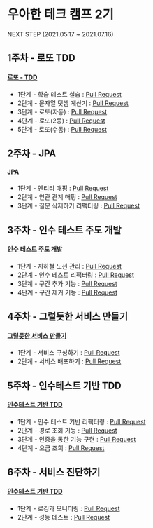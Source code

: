 # 우아한 테크 캠프 2기
NEXT STEP (2021.05.17 ~ 2021.07.16)
## 1주차 - 로또 TDD 
#### [로또 - TDD](https://github.com/yjs2952/java-lotto)
* 1단계 - 학습 테스트 실습 : [Pull Request](https://github.com/next-step/java-lotto/pull/1479)
* 2단계 - 문자열 덧셈 계산기 : [Pull Request](https://github.com/next-step/java-lotto/pull/1494)
* 3단계 - 로또(자동) : [Pull Request](https://github.com/next-step/java-lotto/pull/1551)
* 4단계 - 로또(2등) : [Pull Request](https://github.com/next-step/java-lotto/pull/1595)
* 5단계 - 로또(수동) : [Pull Request](https://github.com/next-step/java-lotto/pull/1628)

## 2주차 - JPA
#### [JPA](https://github.com/yjs2952/jwp-qna)
* 1단계 - 엔티티 매핑 : [Pull Request](https://github.com/next-step/jwp-qna/pull/12)
* 2단계 - 연관 관계 매핑 : [Pull Request](https://github.com/next-step/jwp-qna/pull/18)
* 3단계 - 질문 삭제하기 리팩터링 : [Pull Request](https://github.com/next-step/jwp-qna/pull/38)

## 3주차 - 인수 테스트 주도 개발
#### [인수 테스트 주도 개발](https://github.com/yjs2952/atdd-subway-admin)
* 1단계 - 지하철 노선 관리 : [Pull Request](https://github.com/next-step/atdd-subway-admin/pull/163)
* 2단계 - 인수 테스트 리팩터링 : [Pull Request](https://github.com/next-step/atdd-subway-admin/pull/217)
* 3단계 - 구간 추가 기능 : [Pull Request](https://github.com/next-step/atdd-subway-admin/pull/244)
* 4단계 - 구간 제거 기능 : [Pull Request](https://github.com/next-step/atdd-subway-admin/pull/284) 

## 4주차 - 그럴듯한 서비스 만들기
#### [그럴듯한 서비스 만들기](https://github.com/yjs2952/infra-subway-deploy/tree/yjs2952)
* 1단계 - 서비스 구성하기 : [Pull Request](https://github.com/next-step/infra-subway-deploy/pull/82)
* 2단계 - 서비스 배포하기 : [Pull Request](https://github.com/next-step/infra-subway-deploy/pull/113)

## 5주차 - 인수테스트 기반 TDD
#### [인수테스트 기반 TDD](https://github.com/yjs2952/atdd-subway-service/tree/yjs2952)
* 1단계 - 인수 테스트 기반 리팩터링 : [Pull Request](https://github.com/next-step/atdd-subway-service/pull/209)
* 2단계 - 경로 조회 기능 : [Pull Request](https://github.com/next-step/atdd-subway-service/pull/236)
* 3단계 - 인증을 통한 기능 구현 : [Pull Request](https://github.com/next-step/atdd-subway-service/pull/258)
* 4단계 - 요금 조회 : [Pull Request](https://github.com/next-step/atdd-subway-service/pull/294)

## 6주차 - 서비스 진단하기
#### [인수테스트 기반 TDD](https://github.com/yjs2952/atdd-subway-service/tree/yjs2952)
* 1단계 - 로깅과 모니터링 : [Pull Request](https://github.com/next-step/infra-subway-monitoring/pull/31)
* 2단계 - 성능 테스트 : [Pull Request](https://github.com/next-step/infra-subway-monitoring/pull/79)
